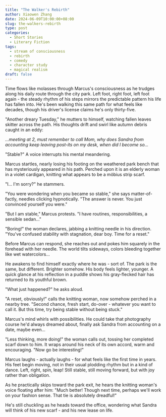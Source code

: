 ```yaml
---
title: "The Walker's Rebirth"
author: Xiaowen Zhang
date: 2024-06-09T10:00:00+08:00
slug: the-walkers-rebirth
type: post
categories:
  - Short Stories
  - Literary Fiction
tags:
  - stream of consciousness
  - rebirth
  - comedy
  - character study
  - magical realism
draft: false
---
```


Time flows like molasses through Marcus's consciousness as he trudges along his daily route through the city park. Left foot, right foot, left foot again - the steady rhythm of his steps mirrors the predictable pattern his life has fallen into. He's been walking this same path for what feels like decades, though his driver's license claims he's only thirty-five.

"Another dreary Tuesday," he mutters to himself, watching fallen leaves skitter across the path. His thoughts drift and swirl like autumn debris caught in an eddy:

*...meeting at 2, must remember to call Mom, why does Sandra from accounting keep leaving post-its on my desk, when did I become so...*

"Stable?" A voice interrupts his mental meandering. 

Marcus startles, nearly losing his footing on the weathered park bench that has mysteriously appeared in his path. Perched upon it is an elderly woman in a violet cardigan, knitting what appears to be a möbius strip scarf.

"I... I'm sorry?" he stammers.

"You were wondering when you became so stable," she says matter-of-factly, needles clicking hypnotically. "The answer is never. You just convinced yourself you were."

"But I am stable," Marcus protests. "I have routines, responsibilities, a sensible sedan..."

"Boring!" the woman declares, jabbing a knitting needle in his direction. "You've confused stability with stagnation, dear boy. Time for a reset."

Before Marcus can respond, she reaches out and pokes him squarely in the forehead with her needle. The world tilts sideways, colors bleeding together like wet watercolors...

He awakens to find himself exactly where he was - sort of. The park is the same, but different. Brighter somehow. His body feels lighter, younger. A quick glance at his reflection in a puddle shows his gray-flecked hair has returned to its youthful brown.

"What just happened?" he asks aloud.

"A reset, obviously!" calls the knitting woman, now somehow perched in a nearby tree. "Second chance, fresh start, do-over - whatever you want to call it. But this time, try being stable without being stuck."

Marcus's mind whirls with possibilities. He could take that photography course he'd always dreamed about, finally ask Sandra from accounting on a date, maybe even...

"Less thinking, more doing!" the woman calls out, tossing her completed scarf down to him. It wraps around his neck of its own accord, warm and encouraging. "Now go be interesting!"

Marcus laughs - actually laughs - for what feels like the first time in years. His feet begin moving, not in their usual plodding rhythm but in a kind of dance. Left, right, spin, leap! Still stable, still moving forward, but with joy rather than obligation.

As he practically skips toward the park exit, he hears the knitting woman's voice floating after him: "Much better! Though next time, perhaps we'll work on your fashion sense. That tie is absolutely dreadful!"

He's still chuckling as he heads toward the office, wondering what Sandra will think of his new scarf - and his new lease on life.